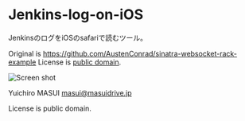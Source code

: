 Jenkins-log-on-iOS
==============================

JenkinsのログをiOSのsafariで読むツール。

Original is https://github.com/AustenConrad/sinatra-websocket-rack-example License is <a href="https://twitter.com/AustenConrad/status/275270568125792256">public domain</a>.

![Screen shot](https://raw.github.com/masuidrive/jenkins-log-on-ios/master/ScreenShot.jpeg)

Yuichiro MASUI <masui@masuidrive.jp>

License is public domain.
